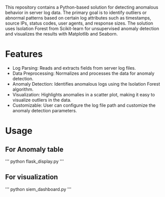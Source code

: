 This repository contains a Python-based solution for detecting anomalous behavior in server log data. The primary goal is to identify outliers or abnormal patterns based on certain log attributes such as timestamps, source IPs, status codes, user agents, and response sizes. The solution uses Isolation Forest from Scikit-learn for unsupervised anomaly detection and visualizes the results with Matplotlib and Seaborn.

# Features
- Log Parsing: Reads and extracts fields from server log files.
- Data Preprocessing: Normalizes and processes the data for anomaly detection.
- Anomaly Detection: Identifies anomalous logs using the Isolation Forest algorithm.
- Visualization: Highlights anomalies in a scatter plot, making it easy to visualize outliers in the data.
- Customizable: User can configure the log file path and customize the anomaly detection parameters.

# Usage
## For Anomaly table
'''
python flask_display.py
'''

## For visualization
'''
python siem_dashboard.py
'''
